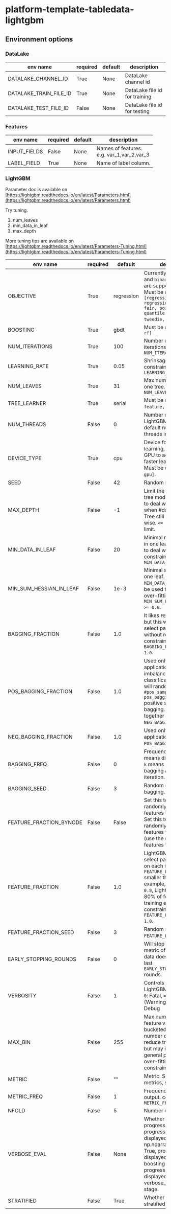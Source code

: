 # platform-template-tabledata-lightgbm
## Environment options
### DataLake
env name|required|default|description
--------|--------|-------|-----------
DATALAKE_CHANNEL_ID|True|None|DataLake channel id
DATALAKE_TRAIN_FILE_ID|True|None|DataLake file id for training
DATALAKE_TEST_FILE_ID|False|None|DataLake file id for testing

### Features
env name|required|default|description
--------|--------|-------|-----------
INPUT_FIELDS|False|None|Names of features. <br>e.g. var_1,var_2,var_3
LABEL_FIELD|True|None|Name of label column.


### LightGBM
Parameter doc is available on [https://lightgbm.readthedocs.io/en/latest/Parameters.html](https://lightgbm.readthedocs.io/en/latest/Parameters.html)

Try tuning. 
1. num_leaves
1. min_data_in_leaf
1. max_depth

More tuning tips are available on [https://lightgbm.readthedocs.io/en/latest/Parameters-Tuning.html](https://lightgbm.readthedocs.io/en/latest/Parameters-Tuning.html)

env name|required|default|description
--------|--------|-------|-----------
OBJECTIVE|True|regression|Currently `regression` and `binary` applications are supported. <br>Must be one of `[regression, regression_l1, huber, fair, poisson, quantile, mape, gamma, tweedie, binary]`.
BOOSTING|True|gbdt|Must be one of `[gbdt, rf]`
NUM_ITERATIONS|True|100|Number of boosting iterations. constraints: `NUM_ITERATIONS >= 0`
LEARNING_RATE|True|0.05|Shrinkage rate. constraints: `LEARNING_RATE > 0.0`
NUM_LEAVES|True|31|Max number of leaves in one tree. constraints: `NUM_LEAVES > 1`
TREE_LEARNER|True|serial|Must be one of `[serial, feature, data, voting]`.
NUM_THREADS|False|0|Number of threads for LightGBM. `0` means default number of threads in OpenMP.
DEVICE_TYPE|True|cpu|Device for the tree learning, you can use GPU to achieve the faster learning. <br>Must be one of `[cpu, gpu]`.
SEED|False|42|Random seed.
MAX_DEPTH|False|-1|Limit the max depth for tree model. This is used to deal with over-fitting when #data is small. Tree still grows leaf-wise. `<= 0` means no limit.
MIN_DATA_IN_LEAF|False|20|Minimal number of data in one leaf. Can be used to deal with over-fitting. constraints: `MIN_DATA_IN_LEAF >= 0`
MIN_SUM_HESSIAN_IN_LEAF|False|1e-3|Minimal sum hessian in one leaf. Like `MIN_DATA_IN_LEAF`, it can be used to deal with over-fitting. constraints: `MIN_SUM_HESSIAN_IN_LEAF >= 0.0`.
BAGGING_FRACTION|False|1.0|It likes `FEATURE_FRACTION`, but this will randomly select part of data without resampling. constraints: `0.0 < BAGGING_FRACTION <= 1.0`.
POS_BAGGING_FRACTION|False|1.0|Used only in `binary` application. Used for imbalanced binary classification problem, will randomly sample `#pos_samples * pos_bagging_fraction` positive samples in bagging. Should be used together with `NEG_BAGGING_FRACTION`.
NEG_BAGGING_FRACTION|False|1.0|Used only in `binary` application. Same as `POS_BAGGING_FRACTION`.
BAGGING_FREQ|False|0|Frequency for bagging. `0` means disable bagging; `k` means perform bagging at every `k` iteration.
BAGGING_SEED|False|3|Random seed for bagging.
FEATURE_FRACTION_BYNODE|False|False|Set this to `true` to randomly select part of features for each node. Set this to `false` to randomly select part of features for each tree (use the same sub features for each tree).
FEATURE_FRACTION|False|1.0|LightGBM will randomly select part of features on each iteration if `FEATURE_FRACTION` smaller than `1.0`. For example, if you set it to `0.8`, LightGBM will select 80% of features before training each tree. constraints: `0.0 < FEATURE_FRACTION <= 1.0`.
FEATURE_FRACTION_SEED|False|3|Random seed for `FEATURE_FRACTION`.
EARLY_STOPPING_ROUNDS|False|0|Will stop training if one metric of one validation data doesn’t improve in last `EARLY_STOPPING_ROUNDS` rounds.
VERBOSITY|False|1|Controls the level of LightGBM’s verbosity. `< 0`: Fatal, `= 0`: Error (Warning), `= 1`: Info, `> 1`: Debug
MAX_BIN|False|255|Max number of bins that feature values will be bucketed in. Small number of bins may reduce training accuracy but may increase general power (deal with over-fitting). constraints: `MAX_BIN > 1`
METRIC|False|""|Metric. Support multiple metrics, separated by `,`
METRIC_FREQ|False|1|Frequency for metric output. constraints: `METRIC_FREQ > 0`
NFOLD|False|5|Number of folds in CV.
VERBOSE_EVAL|False|None|Whether to display the progress. If None, progress will be displayed when np.ndarray is returned. If True, progress will be displayed at every boosting stage. If int, progress will be displayed at every given verbose_eval boosting stage.
STRATIFIED|False|True|Whether to perform stratified sampling.
